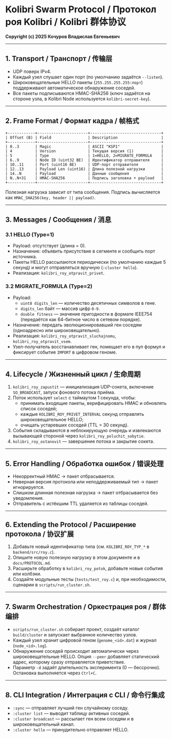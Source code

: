 # Kolibri Swarm Protocol / Протокол роя Kolibri / Kolibri 群体协议

**Copyright (c) 2025 Кочуров Владислав Евгеньевич**

---

## 1. Transport / Транспорт / 传输层

- UDP поверх IPv4.
- Каждый узел слушает один порт (по умолчанию задаётся `--listen`).
- Широковещательные HELLO пакеты (`255.255.255.255:порт`) поддерживают автоматическое обнаружение соседей.
- Все пакеты подписываются HMAC-SHA256 (ключ задаётся на стороне узла, в Kolibri Node используется `kolibri-secret-key`).

---

## 2. Frame Format / Формат кадра / 帧格式

```
+------------+----------------------+-------------------------------+
| Offset (B) | Field                | Description                   |
+------------+----------------------+-------------------------------+
| 0..3       | Magic                | ASCII "KSP1"                  |
| 4          | Version              | Текущая версия (1)            |
| 5          | Type                 | 1=HELLO, 2=MIGRATE_FORMULA    |
| 6..9       | Node ID (uint32 BE)  | Идентификатор отправителя     |
| 10..11     | Port (uint16 BE)     | UDP-порт отправителя          |
| 12..13     | Payload Len (uint16) | Длина полезной нагрузки       |
| 14..N      | Payload              | Данные сообщения              |
| N..N+31    | HMAC-SHA256          | Подпись заголовка + payload   |
+------------+----------------------+-------------------------------+
```

Полезная нагрузка зависит от типа сообщения. Подпись вычисляется как `HMAC_SHA256(key, header || payload)`.

---

## 3. Messages / Сообщения / 消息

### 3.1 HELLO (Type=1)

- Payload: отсутствует (длина = 0).
- Назначение: объявить присутствие в сегменте и сообщить порт источника.
- Пакеты HELLO рассылаются периодически (по умолчанию каждые 5 секунд) и могут отправляться вручную (`:cluster hello`).
- Реализация: `kolibri_roy_otpravit_privet`.

### 3.2 MIGRATE_FORMULA (Type=2)

- Payload:
  - `uint8 digits_len` — количество десятичных символов в гене.
  - `digits_len` байт — массив цифр `0-9`.
  - `double fitness` — значение пригодности в формате IEEE754 (передаётся как 64-битное число в сетевом порядке).
- Назначение: передать эволюционировавший ген соседям (одноадресно или широковещательно).
- Реализация: `kolibri_roy_otpravit_sluchajnomu`, `kolibri_roy_otpravit_vsem`.
- Узел-получатель восстанавливает ген, помещает его в пул формул и фиксирует событие `IMPORT` в цифровом геноме.

---

## 4. Lifecycle / Жизненный цикл / 生命周期

1. `kolibri_roy_zapustit` — инициализация UDP-сокета, включение `SO_BROADCAST`, запуск фонового потока приёма.
2. Поток использует `select` с таймаутом 1 секунда, чтобы:
   - принимать входящие пакеты, верифицировать HMAC и обновлять список соседей;
   - каждые `KOLIBRI_ROY_PRIVET_INTERVAL` секунд отправлять широковещательное HELLO;
   - очищать устаревших соседей (TTL = 30 секунд).
3. События складываются в неблокирующую очередь и извлекаются вызывающей стороной через `kolibri_roy_poluchit_sobytie`.
4. `kolibri_roy_ostanovit` — завершение потока и закрытие сокета.

---

## 5. Error Handling / Обработка ошибок / 错误处理

- Некорректный HMAC → пакет отбрасывается.
- Неверная версия протокола или неподдерживаемый тип → пакет игнорируется.
- Слишком длинная полезная нагрузка → пакет отбрасывается без уведомления.
- Отправитель с истёкшим TTL удаляется из таблицы соседей.

---

## 6. Extending the Protocol / Расширение протокола / 协议扩展

1. Добавьте новый идентификатор типа (см. `KOLIBRI_ROY_TYP_*` в `backend/src/roy.c`).
2. Опишите новую полезную нагрузку в этом документе и в `docs/PROTOCOL.md`.
3. Расширьте обработку в `kolibri_roy_potok`, добавьте новые события или колбэки.
4. Создайте модульные тесты (`tests/test_roy.c`) и, при необходимости, сценарии в `scripts/run_cluster.sh`.

---

## 7. Swarm Orchestration / Оркестрация роя / 群体编排

- `scripts/run_cluster.sh` собирает проект, создаёт каталог `build/cluster` и запускает выбранное количество узлов.
- Каждый узел хранит цифровой геном (`genome_<id>.dat`) и журнал (`node_<id>.log`).
- Обнаружение соседей происходит автоматически через широковещательные HELLO. Опция `--peer` добавляет статический адрес, которому сразу отправляется приветствие.
- Параметр `-d` задаёт длительность эксперимента (0 — бессрочно). Остановка выполняется через `Ctrl+C`.

---

## 8. CLI Integration / Интеграция с CLI / 命令行集成

- `:sync` — отправляет лучший ген случайному соседу.
- `:cluster list` — выводит таблицу активных соседей.
- `:cluster broadcast` — рассылает ген всем соседям и в широковещательный канал.
- `:cluster hello` — принудительно отправляет HELLO.


